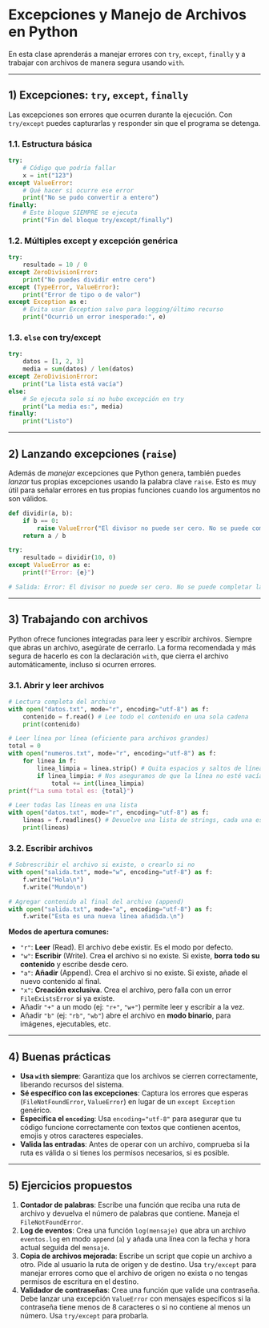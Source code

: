 # Excepciones y Manejo de Archivos en Python

En esta clase aprenderás a manejar errores con `try`, `except`, `finally` y a trabajar con archivos de manera segura usando `with`.

---

## 1) Excepciones: `try`, `except`, `finally`

Las excepciones son errores que ocurren durante la ejecución. Con `try/except` puedes capturarlas y responder sin que el programa se detenga.

### 1.1. Estructura básica

```python
try:
    # Código que podría fallar
    x = int("123")
except ValueError:
    # Qué hacer si ocurre ese error
    print("No se pudo convertir a entero")
finally:
    # Este bloque SIEMPRE se ejecuta
    print("Fin del bloque try/except/finally")
```

### 1.2. Múltiples except y excepción genérica

```python
try:
    resultado = 10 / 0
except ZeroDivisionError:
    print("No puedes dividir entre cero")
except (TypeError, ValueError):
    print("Error de tipo o de valor")
except Exception as e:
    # Evita usar Exception salvo para logging/último recurso
    print("Ocurrió un error inesperado:", e)
```

### 1.3. `else` con try/except

```python
try:
    datos = [1, 2, 3]
    media = sum(datos) / len(datos)
except ZeroDivisionError:
    print("La lista está vacía")
else:
    # Se ejecuta solo si no hubo excepción en try
    print("La media es:", media)
finally:
    print("Listo")
```

---

## 2) Lanzando excepciones (`raise`)

Además de _manejar_ excepciones que Python genera, también puedes _lanzar_ tus propias excepciones usando la palabra clave `raise`. Esto es muy útil para señalar errores en tus propias funciones cuando los argumentos no son válidos.

```python
def dividir(a, b):
    if b == 0:
        raise ValueError("El divisor no puede ser cero. No se puede completar la operación.")
    return a / b

try:
    resultado = dividir(10, 0)
except ValueError as e:
    print(f"Error: {e}")

# Salida: Error: El divisor no puede ser cero. No se puede completar la operación.
```

---

## 3) Trabajando con archivos

Python ofrece funciones integradas para leer y escribir archivos. Siempre que abras un archivo, asegúrate de cerrarlo. La forma recomendada y más segura de hacerlo es con la declaración `with`, que cierra el archivo automáticamente, incluso si ocurren errores.

### 3.1. Abrir y leer archivos

```python
# Lectura completa del archivo
with open("datos.txt", mode="r", encoding="utf-8") as f:
    contenido = f.read() # Lee todo el contenido en una sola cadena
    print(contenido)

# Leer línea por línea (eficiente para archivos grandes)
total = 0
with open("numeros.txt", mode="r", encoding="utf-8") as f:
    for linea in f:
        linea_limpia = linea.strip() # Quita espacios y saltos de línea
        if linea_limpia: # Nos aseguramos de que la línea no esté vacía
            total += int(linea_limpia)
print(f"La suma total es: {total}")

# Leer todas las líneas en una lista
with open("datos.txt", mode="r", encoding="utf-8") as f:
    lineas = f.readlines() # Devuelve una lista de strings, cada una es una línea
    print(lineas)
```

### 3.2. Escribir archivos

```python
# Sobrescribir el archivo si existe, o crearlo si no
with open("salida.txt", mode="w", encoding="utf-8") as f:
    f.write("Hola\n")
    f.write("Mundo\n")

# Agregar contenido al final del archivo (append)
with open("salida.txt", mode="a", encoding="utf-8") as f:
    f.write("Esta es una nueva línea añadida.\n")
```

**Modos de apertura comunes:**

- `"r"`: **Leer** (Read). El archivo debe existir. Es el modo por defecto.
- `"w"`: **Escribir** (Write). Crea el archivo si no existe. Si existe, **borra todo su contenido** y escribe desde cero.
- `"a"`: **Añadir** (Append). Crea el archivo si no existe. Si existe, añade el nuevo contenido al final.
- `"x"`: **Creación exclusiva**. Crea el archivo, pero falla con un error `FileExistsError` si ya existe.
- Añadir `"+"` a un modo (ej: `"r+"`, `"w+"`) permite leer y escribir a la vez.
- Añadir `"b"` (ej: `"rb"`, `"wb"`) abre el archivo en **modo binario**, para imágenes, ejecutables, etc.

---

## 4) Buenas prácticas

- **Usa `with` siempre**: Garantiza que los archivos se cierren correctamente, liberando recursos del sistema.
- **Sé específico con las excepciones**: Captura los errores que esperas (`FileNotFoundError`, `ValueError`) en lugar de un `except Exception` genérico.
- **Especifica el `encoding`**: Usa `encoding="utf-8"` para asegurar que tu código funcione correctamente con textos que contienen acentos, emojis y otros caracteres especiales.
- **Valida las entradas**: Antes de operar con un archivo, comprueba si la ruta es válida o si tienes los permisos necesarios, si es posible.

---

## 5) Ejercicios propuestos

1.  **Contador de palabras**: Escribe una función que reciba una ruta de archivo y devuelva el número de palabras que contiene. Maneja el `FileNotFoundError`.
2.  **Log de eventos**: Crea una función `log(mensaje)` que abra un archivo `eventos.log` en modo `append` (`a`) y añada una línea con la fecha y hora actual seguida del `mensaje`.
3.  **Copia de archivos mejorada**: Escribe un script que copie un archivo a otro. Pide al usuario la ruta de origen y de destino. Usa `try/except` para manejar errores como que el archivo de origen no exista o no tengas permisos de escritura en el destino.
4.  **Validador de contraseñas**: Crea una función que valide una contraseña. Debe lanzar una excepción `ValueError` con mensajes específicos si la contraseña tiene menos de 8 caracteres o si no contiene al menos un número. Usa `try/except` para probarla.
